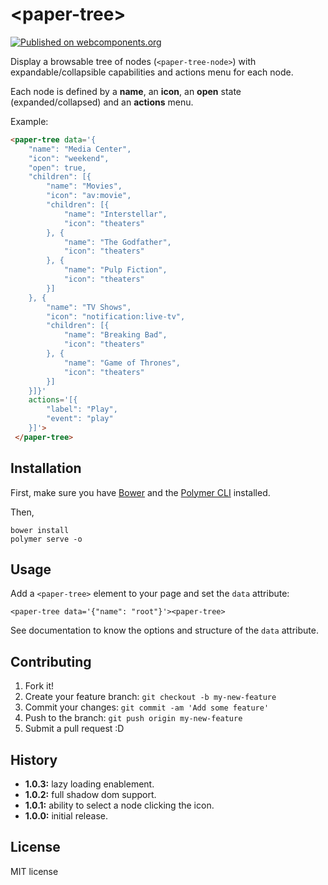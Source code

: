 # \<paper-tree\>

[![Published on webcomponents.org](https://img.shields.io/badge/webcomponents.org-published-blue.svg?style=flat-square)](https://beta.webcomponents.org/element/vpusher/paper-tree)

Display a browsable tree of nodes (`<paper-tree-node>`) with expandable/collapsible capabilities and actions menu for each node.

Each node is defined by a **name**, an **icon**, an **open** state (expanded/collapsed) and an **actions** menu.

Example:
<!---
```
<custom-element-demo>
  <template>
    <script src="../webcomponentsjs/webcomponents-lite.js"></script>
    <link rel="import" href="../iron-icons/notification-icons.html">
    <link rel="import" href="../iron-icons/av-icons.html">
    <link rel="import" href="paper-tree.html">
    <next-code-block></next-code-block>
  </template>
</custom-element-demo>
```
-->
```html
<paper-tree data='{
    "name": "Media Center",
    "icon": "weekend",
    "open": true,
    "children": [{
        "name": "Movies",
        "icon": "av:movie",
        "children": [{
            "name": "Interstellar",
            "icon": "theaters"
        }, {
            "name": "The Godfather",
            "icon": "theaters"
        }, {
            "name": "Pulp Fiction",
            "icon": "theaters"
        }]
    }, {
        "name": "TV Shows",
        "icon": "notification:live-tv",
        "children": [{
            "name": "Breaking Bad",
            "icon": "theaters"
        }, {
            "name": "Game of Thrones",
            "icon": "theaters"
        }]
    }]}'
    actions='[{
        "label": "Play",
        "event": "play"
    }]'>
 </paper-tree>
```

## Installation

First, make sure you have [Bower](https://bower.io/) and the [Polymer CLI](https://www.npmjs.com/package/polymer-cli) installed.

Then,

```
bower install
polymer serve -o
```

## Usage

Add a `<paper-tree>` element to your page and set the `data` attribute:

```
<paper-tree data='{"name": "root"}'><paper-tree>
```

See documentation to know the options and structure of the `data` attribute.

## Contributing

1. Fork it!
2. Create your feature branch: `git checkout -b my-new-feature`
3. Commit your changes: `git commit -am 'Add some feature'`
4. Push to the branch: `git push origin my-new-feature`
5. Submit a pull request :D

## History

* **1.0.3:** lazy loading enablement.
* **1.0.2:** full shadow dom support.
* **1.0.1:** ability to select a node clicking the icon.
* **1.0.0:** initial release.

## License

MIT license
